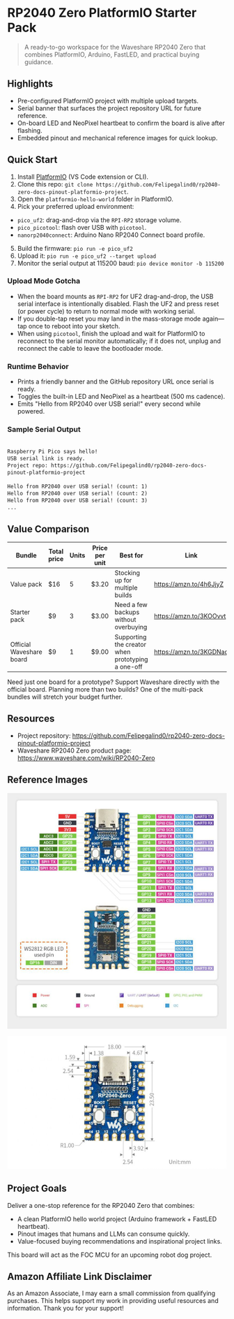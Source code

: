 # RP2040 Zero PlatformIO Starter Pack

> A ready-to-go workspace for the Waveshare RP2040 Zero that combines PlatformIO, Arduino, FastLED, and practical buying guidance.

## Highlights
- Pre-configured PlatformIO project with multiple upload targets.
- Serial banner that surfaces the project repository URL for future reference.
- On-board LED and NeoPixel heartbeat to confirm the board is alive after flashing.
- Embedded pinout and mechanical reference images for quick lookup.

## Quick Start
1. Install [PlatformIO](https://platformio.org/install) (VS Code extension or CLI).
2. Clone this repo: `git clone https://github.com/Felipegalind0/rp2040-zero-docs-pinout-platformio-project`.
3. Open the `platformio-hello-world` folder in PlatformIO.
4. Pick your preferred upload environment:
  - `pico_uf2`: drag-and-drop via the `RPI-RP2` storage volume.
  - `pico_picotool`: flash over USB with `picotool`.
  - `nanorp2040connect`: Arduino Nano RP2040 Connect board profile.
5. Build the firmware: `pio run -e pico_uf2`
6. Upload it: `pio run -e pico_uf2 --target upload`
7. Monitor the serial output at 115200 baud: `pio device monitor -b 115200`

### Upload Mode Gotcha
- When the board mounts as `RPI-RP2` for UF2 drag-and-drop, the USB serial interface is intentionally disabled. Flash the UF2 and press reset (or power cycle) to return to normal mode with working serial.
- If you double-tap reset you may land in the mass-storage mode again—tap once to reboot into your sketch.
- When using `picotool`, finish the upload and wait for PlatformIO to reconnect to the serial monitor automatically; if it does not, unplug and reconnect the cable to leave the bootloader mode.

### Runtime Behavior
- Prints a friendly banner and the GitHub repository URL once serial is ready.
- Toggles the built-in LED and NeoPixel as a heartbeat (500 ms cadence).
- Emits "Hello from RP2040 over USB serial!" every second while powered.

### Sample Serial Output
```

Raspberry Pi Pico says hello!
USB serial link is ready.
Project repo: https://github.com/Felipegalind0/rp2040-zero-docs-pinout-platformio-project

Hello from RP2040 over USB serial! (count: 1)
Hello from RP2040 over USB serial! (count: 2)
Hello from RP2040 over USB serial! (count: 3)
...
```

## Value Comparison

| Bundle | Total price | Units | Price per unit | Best for | Link |
| --- | --- | --- | --- | --- | --- |
| Value pack | $16 | 5 | $3.20 | Stocking up for multiple builds | https://amzn.to/4h6JjyZ |
| Starter pack | $9 | 3 | $3.00 | Need a few backups without overbuying | https://amzn.to/3KOOvvt |
| Official Waveshare board | $9 | 1 | $9.00 | Supporting the creator when prototyping a one-off | https://amzn.to/3KGDNaq |

Need just one board for a prototype? Support Waveshare directly with the official board. Planning more than two builds? One of the multi-pack bundles will stretch your budget further.

## Resources
- Project repository: https://github.com/Felipegalind0/rp2040-zero-docs-pinout-platformio-project
- Waveshare RP2040 Zero product page: https://www.waveshare.com/wiki/RP2040-Zero

## Reference Images
![RP2040 Zero Diagram](800px-900px-RP2040-Zero-details-7.jpg)

![RP2040 Zero Dimensions](800px-900px-RP2040-Zero-details-size.jpg)

## Project Goals
Deliver a one-stop reference for the RP2040 Zero that combines:
- A clean PlatformIO hello world project (Arduino framework + FastLED heartbeat).
- Pinout images that humans and LLMs can consume quickly.
- Value-focused buying recommendations and inspirational project links.

This board will act as the FOC MCU for an upcoming robot dog project.

## Amazon Affiliate Link Disclaimer
As an Amazon Associate, I may earn a small commission from qualifying purchases. This helps support my work in providing useful resources and information. Thank you for your support!

